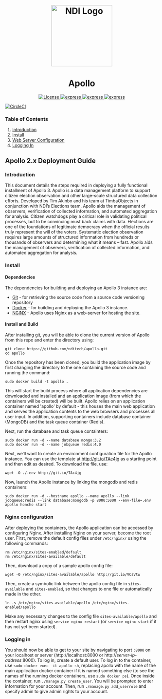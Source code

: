 <h1 align="center">
  <a href="https://www.ndi.org/"><img src="https://www.ndi.org/sites/all/themes/ndi/images/NDI_logo_svg.svg" alt="NDI Logo" width="200"></a>
</h1>

<h1 align="center">
  Apollo
</h1>

  <p align="center">
    <a href="https://www.gnu.org/licenses/gpl-3.0.en.html">
      <img src="https://img.shields.io/badge/license-GPL-red.svg" alt="License"/>
    </a>
    <a href="https://www.python.org/">
      <img src="https://img.shields.io/badge/python-v2.7.15-blue.svg" alt="express"/>
    </a>
    <a href="https://docs.mongodb.com/">
      <img src="https://img.shields.io/badge/mongodb-v3.2-blue.svg" alt="express"/>
    </a>
    <a href="https://redis.io/">
      <img src="https://img.shields.io/badge/redis-v4.0-blue.svg" alt="express"/>
    </a>

   </p>
  

[![CircleCI](https://circleci.com/gh/nditech/dev-elections/tree/master.svg?style=svg&circle-token=d73aae2670476f167920a4494b6087a6f8ef49e9)](https://circleci.com/gh/nditech/dev-elections/tree/master)

  ### Table of Contents
  1. [Introduction](#introduction)
  1. [Install](#install)
  1. [Web Server Configuration](#nginx-configuration)
  1. [Logging In](#logging-in)


## Apollo 2.x Deployment Guide

### Introduction

This document details the steps required in deploying a fully functional installment of Apollo 3. Apollo is a data management platform to support citizen election observation and other large-scale structured data collection efforts. Developed by Tim Akinbo and his team at TimbaObjects in conjunction with NDI’s Elections team, Apollo aids the management of observers, verification of collected information, and automated aggregation for analysis. Citizen watchdogs play a critical role in validating political processes, but to be convincing must back claims with data. Elections are one of the foundations of legitimate democracy when the official results truly represent the will of the voters. Systematic election observation requires large amounts of structured information from hundreds or thousands of observers and determining what it means – fast. Apollo aids the management of observers, verification of collected information, and automated aggregation for analysis.


### Install

#### Dependencies

The dependencies for building and deploying an Apollo 3 instance are:
* [Git](https://git-scm.com/book/en/v2/Getting-Started-Installing-Git) - for retrieving the source code from a source code versioning repository
* [Docker](https://docs.docker.com/install/linux/docker-ce/ubuntu/) - for building and deploying the Apollo 3 instance.
* [NGINX](https://www.nginx.com/resources/wiki/start/topics/tutorials/install/) - Apollo uses Nginx as a web-server for hosting the site.


#### Install and Build

After installing git, you will be able to clone the current version of Apollo from this repo and enter the directory using:

```
git clone https://github.com/nditech/apollo.git
cd apollo
```

Once the repository has been cloned, you build the application image by first changing the directory to the one containing the source code and running the command:

`sudo docker build -t apollo .`

This will start the build process where all application dependencies are downloaded and installed and an application image (from which the containers will be created) will be built. Apollo relies on an application container named 'apollo' by default - this houses the main web application and serves the application contents to the web browsers and processes all user input. In addition, supporting containers include database container (MongoDB) and the task queue container (Redis). 

Next, run the database and task queue containters:

```
sudo docker run -d --name database mongo:3.2
sudo docker run -d --name jobqueue redis:4.0
```

Next, we’ll want to create an environment configuration file for the Apollo instance. You can use the template at http://git.io/TAc4jg as a starting point and then edit as desired. To download the file, use:

```
wget -O ./.env http://git.io/TAc4jg
```

Now, launch the Apollo instance by linking the mongodb and redis containers:

```
sudo docker run -d --hostname apollo --name apollo --link jobqueue:redis --link database:mongodb -p 8000:5000 --env-file=.env apollo honcho start
```

### Nginx configuration

After deploying the containers, the Apollo application can be accessed by configuring Nginx. After installing Nginx on your server, become the root user. First, remove the default config files under `/etc/nginx/` using the following commands:

```
rm /etc/nginx/sites-enabled/default
rm /etc/nginx/sites-available/default
```

Then, download a copy of a sample apollo config file:

```
wget -O /etc/nginx/sites-available/apollo http://git.io/VCsVtw 
```

Then, create a symbolic link between the apollo config file in `sites-available` and `sites-enabled`, so that changes to one file or automatically made in the other.

```
ln -s /etc/nginx/sites-available/apollo /etc/nginx/sites-enabled/apollo
```

Make any necessary changes to the config file `sites-available/apollo` and then restart nginx using `service nginx restart` (or `service nginx start` if it has not yet been started).

### Logging in

You should now be able to get to your site by navigating to port `:8000` on your localhost or server (http://localhost:8000 or http://*server-ip-address*:8000). To log in, create a default user. To log in to the container, use `sudo docker exec –it apollo sh`, replacing apollo with the name of the main application docker container if it is named something else (to see the names of the running docker containers, use `sudo docker ps`). Once inside the container, run `./manage.py create_user`. You will be prompted to enter information for your account. Then, run `./manage.py add_userrole` and specify admin to give admin rights to your account.
